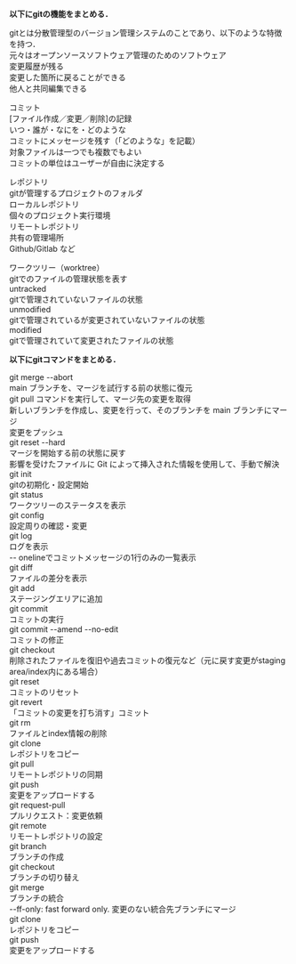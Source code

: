 **以下にgitの機能をまとめる．**  

gitとは分散管理型のバージョン管理システムのことであり、以下のような特徴を持つ．  
元々はオープンソースソフトウェア管理のためのソフトウェア  
変更履歴が残る  
変更した箇所に戻ることができる  
他人と共同編集できる  

コミット  
[ファイル作成／変更／削除]の記録  
いつ・誰が・なにを・どのような  
コミットにメッセージを残す（「どのような」を記載）   
対象ファイルは一つでも複数でもよい  
コミットの単位はユーザーが自由に決定する  

レポジトリ  
gitが管理するプロジェクトのフォルダ  
  ローカルレポジトリ  
    個々のプロジェクト実行環境  
  リモートレポジトリ  
    共有の管理場所  
    Github/Gitlab など  

ワークツリー（worktree）  
gitでのファイルの管理状態を表す  
  untracked  
    gitで管理されていないファイルの状態  
  unmodified  
    gitで管理されているが変更されていないファイルの状態  
  modified  
    gitで管理されていて変更されたファイルの状態  


**以下にgitコマンドをまとめる．**  

git merge --abort  
main ブランチを、マージを試行する前の状態に復元  
git pull コマンドを実行して、マージ先の変更を取得  
新しいブランチを作成し、変更を行って、そのブランチを main ブランチにマージ  
変更をプッシュ  
git reset --hard  
マージを開始する前の状態に戻す  
影響を受けたファイルに Git によって挿入された情報を使用して、手動で解決  
git init  
gitの初期化・設定開始  
git status  
ワークツリーのステータスを表示  
git config  
設定周りの確認・変更  
git log  
ログを表示  
-- onelineでコミットメッセージの1行のみの一覧表示  
git diff  
ファイルの差分を表示  
git add  
ステージングエリアに追加  
git commit  
コミットの実行  
git commit --amend --no-edit  
コミットの修正  
git checkout  
削除されたファイルを復旧や過去コミットの復元など（元に戻す変更がstaging area/index内にある場合）  
git reset  
コミットのリセット  
git revert  
「コミットの変更を打ち消す」コミット  
git rm  
ファイルとindex情報の削除  
git clone  
レポジトリをコピー  
git pull  
リモートレポジトリの同期  
git push  
変更をアップロードする  
git request-pull  
プルリクエスト：変更依頼  
git remote  
リモートレポジトリの設定  
git branch  
ブランチの作成  
git checkout  
ブランチの切り替え  
git merge  
ブランチの統合  
--ff-only: fast forward only. 変更のない統合先ブランチにマージ  
git clone  
レポジトリをコピー  
git push  
変更をアップロードする  